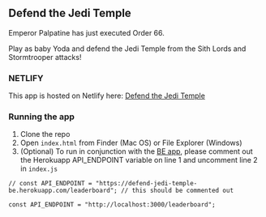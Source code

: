 ## Defend the Jedi Temple

Emperor Palpatine has just executed Order 66.

Play as baby Yoda and defend the Jedi Temple from the Sith Lords and Stormtrooper attacks!

### NETLIFY

This app is hosted on Netlify here: [Defend the Jedi Temple](https://defend-jedi-temple.netlify.app/)

### Running the app

1. Clone the repo
2. Open `index.html` from Finder (Mac OS) or File Explorer (Windows)
3. (Optional) To run in conjunction with the [BE app](https://github.com/peterkwkwan/Defend_the_Jedi_Temple_BE), please comment out the Herokuapp API_ENDPOINT variable on line 1 and uncomment line 2 in `index.js`

```
// const API_ENDPOINT = "https://defend-jedi-temple-be.herokuapp.com/leaderboard"; // this should be commented out

const API_ENDPOINT = "http://localhost:3000/leaderboard";
```
